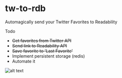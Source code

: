 tw-to-rdb
=========

Automagically send your Twitter Favorites to Readability


Todo
* ~~Get favorites from Twitter API~~
* ~~Send link to Readability API~~
* ~~Save favorite to 'Last Favorite'~~
* Implement persistent storage (redis)
* Automate it


![alt text](http://i.imgur.com/hNo4G.png "Basic design")
